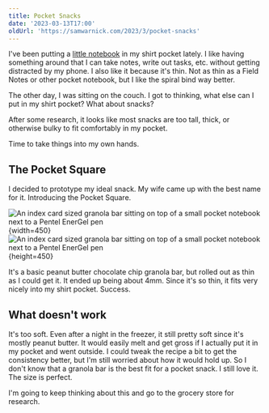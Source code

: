 ```yaml
---
title: Pocket Snacks
date: '2023-03-13T17:00'
oldUrl: 'https://samwarnick.com/2023/3/pocket-snacks'
---
```


I've been putting a [little notebook](https://www.jetpens.com/Life-Noble-Notebook-Mini-Ring-5-x-3.1-7-mm-Rule/pd/20213) in my shirt pocket lately. I like having something around that I can take notes, write out tasks, etc. without getting distracted by my phone. I also like it because it's thin. Not as thin as a Field Notes or other pocket notebook, but I like the spiral bind way better.

The other day, I was sitting on the couch. I got to thinking, what else can I put in my shirt pocket? What about snacks?

After some research, it looks like most snacks are too tall, thick, or otherwise bulky to fit comfortably in my pocket.

Time to take things into my own hands.

## The Pocket Square

I decided to prototype my ideal snack. My wife came up with the best name for it. Introducing the Pocket Square.

![An index card sized granola bar sitting on top of a small pocket notebook next to a Pentel EnerGel pen](/media/2023-03-13-pocket-square-top.jpeg){width=450}
![An index card sized granola bar sitting on top of a small pocket notebook next to a Pentel EnerGel pen](/media/2023-03-13-pocket-square-side.jpeg){height=450}

It's a basic peanut butter chocolate chip granola bar, but rolled out as thin as I could get it. It ended up being about 4mm. Since it's so thin, it fits very nicely into my shirt pocket. Success.

## What doesn't work

It's too soft. Even after a night in the freezer, it still pretty soft since it's mostly peanut butter. It would easily melt and get gross if I actually put it in my pocket and went outside. I could tweak the recipe a bit to get the consistency better, but I'm still worried about how it would hold up. So I don't know that a granola bar is the best fit for a pocket snack. I still love it. The size is perfect.

I'm going to keep thinking about this and go to the grocery store for research.
